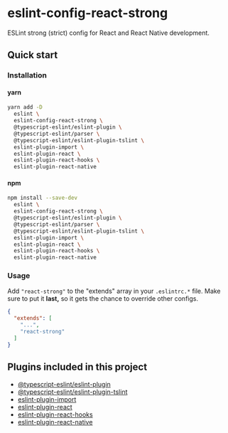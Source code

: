 # eslint-config-react-strong

ESLint strong (strict) config for React and React Native development.

## Quick start

### Installation

#### yarn

```sh
yarn add -D 
  eslint \
  eslint-config-react-strong \
  @typescript-eslint/eslint-plugin \
  @typescript-eslint/parser \
  @typescript-eslint/eslint-plugin-tslint \
  eslint-plugin-import \
  eslint-plugin-react \
  eslint-plugin-react-hooks \
  eslint-plugin-react-native
```

#### npm

```sh
npm install --save-dev
  eslint \
  eslint-config-react-strong \
  @typescript-eslint/eslint-plugin \
  @typescript-eslint/parser \
  @typescript-eslint/eslint-plugin-tslint \
  eslint-plugin-import \
  eslint-plugin-react \
  eslint-plugin-react-hooks \
  eslint-plugin-react-native
```

### Usage

Add `"react-strong"` to the "extends" array in your `.eslintrc.*` file. Make sure to put it **last,** so it gets the chance to override other configs.

```json
{
  "extends": [
    "...",
    "react-strong"
  ]
}
```

## Plugins included in this project

- [@typescript-eslint/eslint-plugin]
- [@typescript-eslint/eslint-plugin-tslint]
- [eslint-plugin-import]
- [eslint-plugin-react]
- [eslint-plugin-react-hooks]
- [eslint-plugin-react-native]

[@typescript-eslint/eslint-plugin]: https://github.com/typescript-eslint/typescript-eslint
[@typescript-eslint/eslint-plugin-tslint]: https://github.com/typescript-eslint/typescript-eslint/tree/master/packages/eslint-plugin-tslint
[eslint-plugin-import]: https://github.com/benmosher/eslint-plugin-import
[eslint-plugin-react]: https://github.com/yannickcr/eslint-plugin-react
[eslint-plugin-react-hooks]: https://github.com/facebook/react/tree/main/packages/eslint-plugin-react-hooks
[eslint-plugin-react-native]: https://github.com/Intellicode/eslint-plugin-react-native

